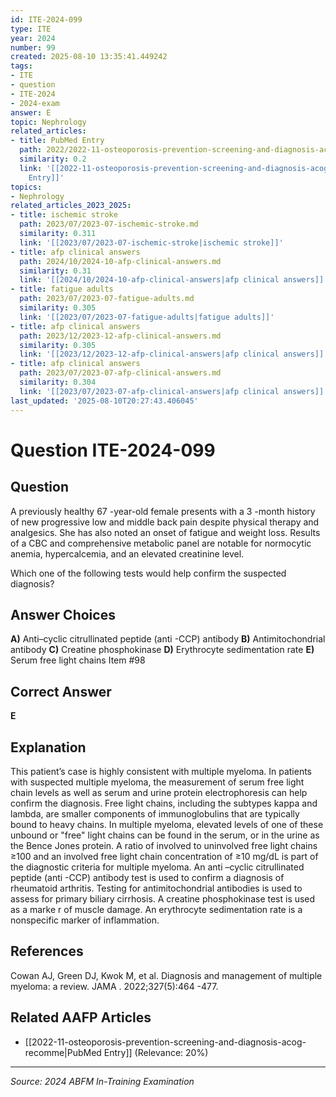 ```yaml
---
id: ITE-2024-099
type: ITE
year: 2024
number: 99
created: 2025-08-10 13:35:41.449242
tags:
- ITE
- question
- ITE-2024
- 2024-exam
answer: E
topic: Nephrology
related_articles:
- title: PubMed Entry
  path: 2022/2022-11-osteoporosis-prevention-screening-and-diagnosis-acog-recomme.md
  similarity: 0.2
  link: '[[2022-11-osteoporosis-prevention-screening-and-diagnosis-acog-recomme|PubMed
    Entry]]'
topics:
- Nephrology
related_articles_2023_2025:
- title: ischemic stroke
  path: 2023/07/2023-07-ischemic-stroke.md
  similarity: 0.311
  link: '[[2023/07/2023-07-ischemic-stroke|ischemic stroke]]'
- title: afp clinical answers
  path: 2024/10/2024-10-afp-clinical-answers.md
  similarity: 0.31
  link: '[[2024/10/2024-10-afp-clinical-answers|afp clinical answers]]'
- title: fatigue adults
  path: 2023/07/2023-07-fatigue-adults.md
  similarity: 0.305
  link: '[[2023/07/2023-07-fatigue-adults|fatigue adults]]'
- title: afp clinical answers
  path: 2023/12/2023-12-afp-clinical-answers.md
  similarity: 0.305
  link: '[[2023/12/2023-12-afp-clinical-answers|afp clinical answers]]'
- title: afp clinical answers
  path: 2023/07/2023-07-afp-clinical-answers.md
  similarity: 0.304
  link: '[[2023/07/2023-07-afp-clinical-answers|afp clinical answers]]'
last_updated: '2025-08-10T20:27:43.406045'
---
```


# Question ITE-2024-099

## Question
A previously healthy 67 -year-old female presents with a 3 -month history of new progressive low and 
middle back pain despite physical therapy and analgesics. She has also noted an onset of fatigue and weight loss. Results of a CBC and comprehensive metabolic panel are notable for normocytic 
anemia, hypercalcemia, and an elevated creatinine level.  
 
Which one of the following tests would help confirm the suspected diagnosis?

## Answer Choices
**A)** Anti–cyclic citrullinated peptide (anti -CCP) antibody
**B)** Antimitochondrial antibody
**C)** Creatine phosphokinase
**D)** Erythrocyte sedimentation rate
**E)** Serum free light chains Item #98

## Correct Answer
**E**

## Explanation
This patient’s case is highly consistent with multiple myeloma. In patients with suspected multiple myeloma, the measurement of serum free light chain levels as well as serum and urine protein electrophoresis can help confirm the diagnosis. Free light chains, including the subtypes kappa and lambda, are smaller components of immunoglobulins that are typically bound to heavy chains. In multiple myeloma, elevated levels of one of these unbound or "free" light chains can be found in the serum, or in the urine as the Bence Jones protein. A ratio of involved to uninvolved free light chains ≥100 and an involved free light chain concentration of ≥10 mg/dL is part of the diagnostic criteria for multiple myeloma. An anti –cyclic citrullinated peptide (anti -CCP) antibody test is used to confirm a diagnosis of rheumatoid arthritis. Testing for antimitochondrial antibodies is used to assess for primary biliary cirrhosis. A creatine phosphokinase test is used as a marke r of muscle damage. An erythrocyte sedimentation rate is a nonspecific marker of inflammation.

## References
Cowan AJ, Green DJ, Kwok M, et al. Diagnosis and management of multiple myeloma: a review. JAMA . 2022;327(5):464 -477.

## Related AAFP Articles
- [[2022-11-osteoporosis-prevention-screening-and-diagnosis-acog-recomme|PubMed Entry]] (Relevance: 20%)

---
*Source: 2024 ABFM In-Training Examination*